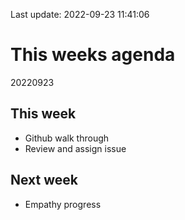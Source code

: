 Last update: 2022-09-23 11:41:06

# This weeks agenda

20220923

## This week

-   Github walk through
-   Review and assign issue

## Next week

-   Empathy progress
